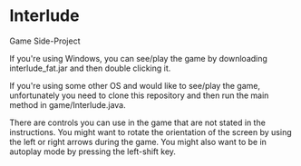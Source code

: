 Interlude
=========

Game Side-Project

If you're using Windows, you can see/play the game by downloading interlude_fat.jar and then double clicking it.

If you're using some other OS and would like to see/play the game, unfortunately you need to clone this repository and then run the main method in game/Interlude.java.


There are controls you can use in the game that are not stated in the instructions. You might want to rotate the orientation of the screen by using the left or right arrows during the game. You might also want to be in autoplay mode by pressing the left-shift key.
